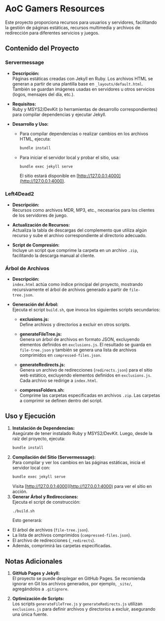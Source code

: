 # AoC Gamers Resources

Este proyecto proporciona recursos para usuarios y servidores, facilitando la gestión de páginas estáticas, recursos multimedia y archivos de redirección para diferentes servicios y juegos.

## Contenido del Proyecto

### Servermessage

- **Descripción:**  
  Páginas estáticas creadas con Jekyll en Ruby. Los archivos HTML se generan a partir de una plantilla base en `_layouts/default.html`. También se guardan imágenes usadas en servidores u otros servicios (logos, mensajes del día, etc.).

- **Requisitos:**  
  Ruby y MSYS2/DevKit (o herramientas de desarrollo correspondientes) para compilar dependencias y ejecutar Jekyll.

- **Desarrollo y Uso:**  
  - Para compilar dependencias o realizar cambios en los archivos HTML, ejecuta:
    ```bash
    bundle install
    ```
  - Para iniciar el servidor local y probar el sitio, usa:
    ```bash
    bundle exec jekyll serve
    ```
    El sitio estará disponible en [http://127.0.0.1:4000](http://127.0.0.1:4000).

### Left4Dead2

- **Descripción:**  
  Recursos como archivos MDR, MP3, etc., necesarios para los clientes de los servidores de juego.

- **Actualización de Recursos:**  
  Actualiza la tabla de descargas del complemento que utiliza algún recurso y sube el archivo correspondiente al directorio adecuado.

- **Script de Compresión:**  
  Incluye un script que comprime la carpeta en un archivo `.zip`, facilitando la descarga manual al cliente.

### Árbol de Archivos

- **Descripción:**  
  `index.html` actúa como índice principal del proyecto, mostrando recursivamente el árbol de archivos generado a partir de `file-tree.json`.

- **Generación del Árbol:**  
  Ejecuta el script `build.sh`, que invoca los siguientes scripts secundarios:
  
  - **exclusions.js:**  
    Define archivos y directorios a excluir en otros scripts.
  
  - **generateFileTree.js:**  
    Genera un árbol de archivos en formato JSON, excluyendo elementos definidos en `exclusions.js`. El resultado se guarda en `file-tree.json` y también se genera una lista de archivos comprimidos en `compressed-files.json`.
  
  - **generateRedirects.js:**  
    Genera un archivo de redirecciones (`redirects.json`) para el sitio web estático, excluyendo elementos definidos en `exclusions.js`. Cada archivo se redirige a `index.html`.
  
  - **compressFolders.sh:**  
    Comprime las carpetas especificadas en archivos `.zip`. Las carpetas a comprimir se definen dentro del script.

## Uso y Ejecución

1. **Instalación de Dependencias:**  
   Asegúrate de tener instalado Ruby y MSYS2/DevKit. Luego, desde la raíz del proyecto, ejecuta:
   ```bash
   bundle install
   ```
2. **Compilación del Sitio (Servermessage):**  
   Para compilar y ver los cambios en las páginas estáticas, inicia el servidor local con:
   ```bash
   bundle exec jekyll serve
   ```
   Visita [http://127.0.0.1:4000](http://127.0.0.1:4000) para ver el sitio en acción.
3. **Generar Árbol y Redirecciones:**  
   Ejecuta el script de construcción:
   ```bash
   ./build.sh
   ```
   Esto generará:
  - El árbol de archivos (`file-tree.json`).
  - La lista de archivos comprimidos (`compressed-files.json`).
  - El archivo de redirecciones (`_redirects`).
  - Además, comprimirá las carpetas especificadas.

## Notas Adicionales
1. **GitHub Pages y Jekyll:**  
   El proyecto se puede desplegar en GitHub Pages. Se recomienda ignorar en Git los archivos generados, por ejemplo, `_site/`, agregándolos a `.gitignore`.

2. **Optimización de Scripts:**  
   Los scripts `generateFileTree.js` y `generateRedirects.js` utilizan `exclusions.js` para definir archivos y directorios a excluir, asegurando una única fuente.

